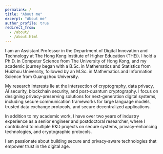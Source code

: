```yaml
---
permalink: /
title: "About me"
excerpt: "About me"
author_profile: true
redirect_from: 
  - /about/
  - /about.html
---
```


I am an Assistant Professor in the Department of Digital Innovation and Technology at The Hong Kong Institute of Higher Education (THEi). I hold a Ph.D. in Computer Science from The University of Hong Kong, and my academic journey began with a B.Sc. in Mathematics and Statistics from Huizhou University, followed by an M.Sc. in Mathematics and Information Science from Guangzhou University.

My research interests lie at the intersection of cryptography, data privacy, AI security, blockchain security, and post-quantum cryptography. I focus on designing privacy-preserving solutions for next-generation digital systems, including secure communication frameworks for large language models, trusted data exchange protocols, and secure decentralized applications.

In addition to my academic work, I have over two years of industry experience as a senior engineer and postdoctoral researcher, where I contributed to multiple R&D projects on secure systems, privacy-enhancing technologies, and cryptographic protocols.

I am passionate about building secure and privacy-aware technologies that empower trust in the digital age.
